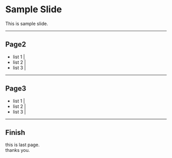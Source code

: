 # Sample Slide
This is sample slide.

---

## Page2
- list 1 |
- list 2 |
- list 3 |

---

## Page3
- list 1 |
- list 2 |
- list 3 |

---

## Finish
this is last page.  
thanks you.
